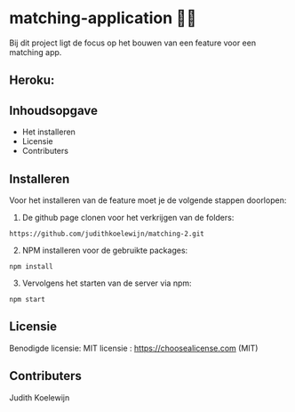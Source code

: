 # matching-application 👋🏾
Bij dit project ligt de focus op het bouwen van een feature voor een matching app.

## Heroku:


##  Inhoudsopgave

- Het installeren
- Licensie
- Contributers

##  Installeren

Voor het installeren van de feature moet je de volgende stappen doorlopen:
1. De github page clonen voor het verkrijgen van de folders:

```https://github.com/judithkoelewijn/matching-2.git```

2. NPM installeren voor de gebruikte packages:

```npm install```

3. Vervolgens het starten van de server via npm:

```npm start```

##  Licensie

Benodigde licensie: MIT licensie : https://choosealicense.com (MIT)


##  Contributers
Judith Koelewijn
